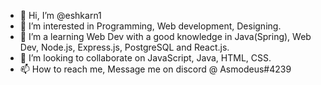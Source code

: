 - 👋 Hi, I’m @eshkarn1
- 👀 I’m interested in Programming, Web development, Designing.
- 🌱 I’m a learning Web Dev with a good knowledge in Java(Spring), Web Dev, Node.js, Express.js, PostgreSQL and React.js.
- 💞️ I’m looking to collaborate on JavaScript, Java, HTML, CSS.
- 📫 How to reach me, Message me on discord @ Asmodeus#4239

<!---
eshkarn1/eshkarn1 is a ✨ special ✨ repository because its `README.md` (this file) appears on your GitHub profile.
You can click the Preview link to take a look at your changes.
--->

